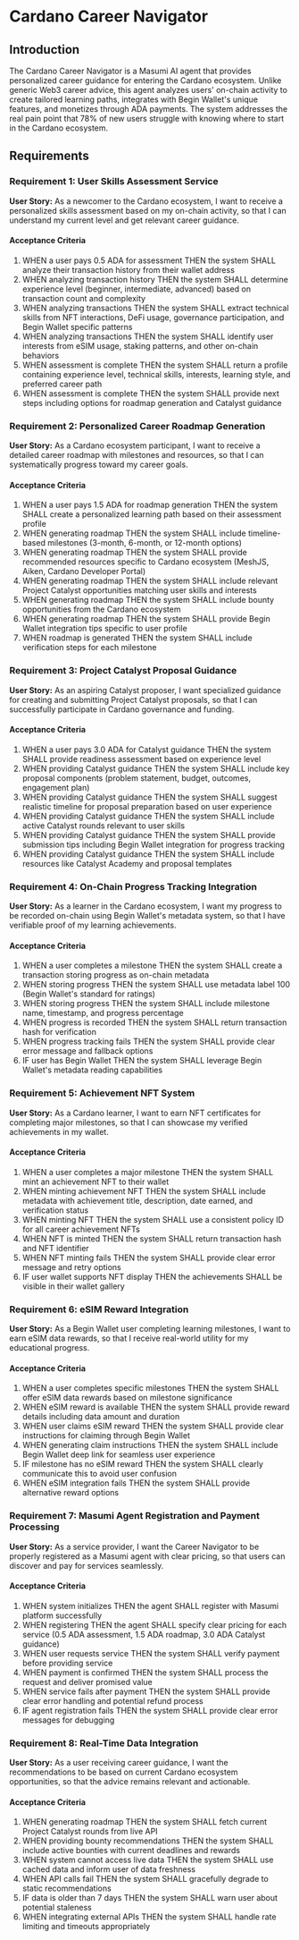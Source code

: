 # Cardano Career Navigator

## Introduction

The Cardano Career Navigator is a Masumi AI agent that provides personalized career guidance for entering the Cardano ecosystem. Unlike generic Web3 career advice, this agent analyzes users' on-chain activity to create tailored learning paths, integrates with Begin Wallet's unique features, and monetizes through ADA payments. The system addresses the real pain point that 78% of new users struggle with knowing where to start in the Cardano ecosystem.

## Requirements

### Requirement 1: User Skills Assessment Service

**User Story:** As a newcomer to the Cardano ecosystem, I want to receive a personalized skills assessment based on my on-chain activity, so that I can understand my current level and get relevant career guidance.

#### Acceptance Criteria

1. WHEN a user pays 0.5 ADA for assessment THEN the system SHALL analyze their transaction history from their wallet address
2. WHEN analyzing transaction history THEN the system SHALL determine experience level (beginner, intermediate, advanced) based on transaction count and complexity
3. WHEN analyzing transactions THEN the system SHALL extract technical skills from NFT interactions, DeFi usage, governance participation, and Begin Wallet specific patterns
4. WHEN analyzing transactions THEN the system SHALL identify user interests from eSIM usage, staking patterns, and other on-chain behaviors
5. WHEN assessment is complete THEN the system SHALL return a profile containing experience level, technical skills, interests, learning style, and preferred career path
6. WHEN assessment is complete THEN the system SHALL provide next steps including options for roadmap generation and Catalyst guidance

### Requirement 2: Personalized Career Roadmap Generation

**User Story:** As a Cardano ecosystem participant, I want to receive a detailed career roadmap with milestones and resources, so that I can systematically progress toward my career goals.

#### Acceptance Criteria

1. WHEN a user pays 1.5 ADA for roadmap generation THEN the system SHALL create a personalized learning path based on their assessment profile
2. WHEN generating roadmap THEN the system SHALL include timeline-based milestones (3-month, 6-month, or 12-month options)
3. WHEN generating roadmap THEN the system SHALL provide recommended resources specific to Cardano ecosystem (MeshJS, Aiken, Cardano Developer Portal)
4. WHEN generating roadmap THEN the system SHALL include relevant Project Catalyst opportunities matching user skills and interests
5. WHEN generating roadmap THEN the system SHALL include bounty opportunities from the Cardano ecosystem
6. WHEN generating roadmap THEN the system SHALL provide Begin Wallet integration tips specific to user profile
7. WHEN roadmap is generated THEN the system SHALL include verification steps for each milestone

### Requirement 3: Project Catalyst Proposal Guidance

**User Story:** As an aspiring Catalyst proposer, I want specialized guidance for creating and submitting Project Catalyst proposals, so that I can successfully participate in Cardano governance and funding.

#### Acceptance Criteria

1. WHEN a user pays 3.0 ADA for Catalyst guidance THEN the system SHALL provide readiness assessment based on experience level
2. WHEN providing Catalyst guidance THEN the system SHALL include key proposal components (problem statement, budget, outcomes, engagement plan)
3. WHEN providing Catalyst guidance THEN the system SHALL suggest realistic timeline for proposal preparation based on user experience
4. WHEN providing Catalyst guidance THEN the system SHALL include active Catalyst rounds relevant to user skills
5. WHEN providing Catalyst guidance THEN the system SHALL provide submission tips including Begin Wallet integration for progress tracking
6. WHEN providing Catalyst guidance THEN the system SHALL include resources like Catalyst Academy and proposal templates

### Requirement 4: On-Chain Progress Tracking Integration

**User Story:** As a learner in the Cardano ecosystem, I want my progress to be recorded on-chain using Begin Wallet's metadata system, so that I have verifiable proof of my learning achievements.

#### Acceptance Criteria

1. WHEN a user completes a milestone THEN the system SHALL create a transaction storing progress as on-chain metadata
2. WHEN storing progress THEN the system SHALL use metadata label 100 (Begin Wallet's standard for ratings)
3. WHEN storing progress THEN the system SHALL include milestone name, timestamp, and progress percentage
4. WHEN progress is recorded THEN the system SHALL return transaction hash for verification
5. WHEN progress tracking fails THEN the system SHALL provide clear error message and fallback options
6. IF user has Begin Wallet THEN the system SHALL leverage Begin Wallet's metadata reading capabilities

### Requirement 5: Achievement NFT System

**User Story:** As a Cardano learner, I want to earn NFT certificates for completing major milestones, so that I can showcase my verified achievements in my wallet.

#### Acceptance Criteria

1. WHEN a user completes a major milestone THEN the system SHALL mint an achievement NFT to their wallet
2. WHEN minting achievement NFT THEN the system SHALL include metadata with achievement title, description, date earned, and verification status
3. WHEN minting NFT THEN the system SHALL use a consistent policy ID for all career achievement NFTs
4. WHEN NFT is minted THEN the system SHALL return transaction hash and NFT identifier
5. WHEN NFT minting fails THEN the system SHALL provide clear error message and retry options
6. IF user wallet supports NFT display THEN the achievements SHALL be visible in their wallet gallery

### Requirement 6: eSIM Reward Integration

**User Story:** As a Begin Wallet user completing learning milestones, I want to earn eSIM data rewards, so that I receive real-world utility for my educational progress.

#### Acceptance Criteria

1. WHEN a user completes specific milestones THEN the system SHALL offer eSIM data rewards based on milestone significance
2. WHEN eSIM reward is available THEN the system SHALL provide reward details including data amount and duration
3. WHEN user claims eSIM reward THEN the system SHALL provide clear instructions for claiming through Begin Wallet
4. WHEN generating claim instructions THEN the system SHALL include Begin Wallet deep link for seamless user experience
5. IF milestone has no eSIM reward THEN the system SHALL clearly communicate this to avoid user confusion
6. WHEN eSIM integration fails THEN the system SHALL provide alternative reward options

### Requirement 7: Masumi Agent Registration and Payment Processing

**User Story:** As a service provider, I want the Career Navigator to be properly registered as a Masumi agent with clear pricing, so that users can discover and pay for services seamlessly.

#### Acceptance Criteria

1. WHEN system initializes THEN the agent SHALL register with Masumi platform successfully
2. WHEN registering THEN the agent SHALL specify clear pricing for each service (0.5 ADA assessment, 1.5 ADA roadmap, 3.0 ADA Catalyst guidance)
3. WHEN user requests service THEN the system SHALL verify payment before providing service
4. WHEN payment is confirmed THEN the system SHALL process the request and deliver promised value
5. WHEN service fails after payment THEN the system SHALL provide clear error handling and potential refund process
6. IF agent registration fails THEN the system SHALL provide clear error messages for debugging

### Requirement 8: Real-Time Data Integration

**User Story:** As a user receiving career guidance, I want the recommendations to be based on current Cardano ecosystem opportunities, so that the advice remains relevant and actionable.

#### Acceptance Criteria

1. WHEN generating roadmap THEN the system SHALL fetch current Project Catalyst rounds from live API
2. WHEN providing bounty recommendations THEN the system SHALL include active bounties with current deadlines and rewards
3. WHEN system cannot access live data THEN the system SHALL use cached data and inform user of data freshness
4. WHEN API calls fail THEN the system SHALL gracefully degrade to static recommendations
5. IF data is older than 7 days THEN the system SHALL warn user about potential staleness
6. WHEN integrating external APIs THEN the system SHALL handle rate limiting and timeouts appropriately
